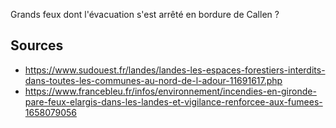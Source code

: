 Grands feux dont l'évacuation s'est arrêté en bordure de Callen ?

## Sources 

- https://www.sudouest.fr/landes/landes-les-espaces-forestiers-interdits-dans-toutes-les-communes-au-nord-de-l-adour-11691617.php
- https://www.francebleu.fr/infos/environnement/incendies-en-gironde-pare-feux-elargis-dans-les-landes-et-vigilance-renforcee-aux-fumees-1658079056